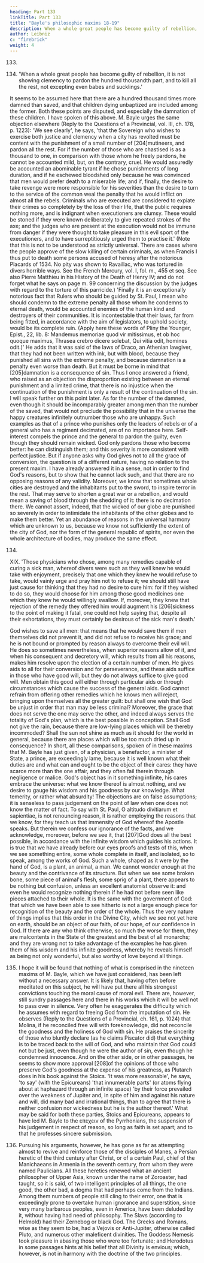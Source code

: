 ```yaml
---
heading: Part 133
linkTitle: Part 133
title: "Bayle's philosophic maxims 18-19"
description: When a whole great people has become guilty of rebellion, it is not showing clemency to pardon the hundred thousandth part
author: Leibniz
c: "firebrick"
weight: 4
---
```



133. 

18. 'When a whole great people has become guilty of rebellion, it is not showing clemency to pardon the hundred thousandth part, and to kill all the rest, not excepting even babes and sucklings.'

It seems to be assumed here that there are a hundred thousand times more damned than saved, and that children dying unbaptized are included among the former. Both these points are disputed, and especially the damnation of these children. I have spoken of this above. M. Bayle urges the same objection elsewhere (Reply to the Questions of a Provincial, vol. III, ch. 178, p. 1223): 'We see clearly', he says, 'that the Sovereign who wishes to exercise both justice and clemency when a city has revolted must be content with the punishment of a small number of [204]mutineers, and pardon all the rest. For if the number of those who are chastised is as a thousand to one, in comparison with those whom he freely pardons, he cannot be accounted mild, but, on the contrary, cruel. He would assuredly be accounted an abominable tyrant if he chose punishments of long duration, and if he eschewed bloodshed only because he was convinced that men would prefer death to a miserable life; and if, finally, the desire to take revenge were more responsible for his severities than the desire to turn to the service of the common weal the penalty that he would inflict on almost all the rebels. Criminals who are executed are considered to expiate their crimes so completely by the loss of their life, that the public requires nothing more, and is indignant when executioners are clumsy. These would be stoned if they were known deliberately to give repeated strokes of the axe; and the judges who are present at the execution would not be immune from danger if they were thought to take pleasure in this evil sport of the executioners, and to have surreptitiously urged them to practise it.' (Note that this is not to be understood as strictly universal. There are cases where the people approve of the slow killing of certain criminals, as when Francis I thus put to death some persons accused of heresy after the notorious Placards of 1534. No pity was shown to Ravaillac, who was tortured in divers horrible ways. See the French Mercury, vol. I, fol. m., 455 et seq. See also Pierre Matthieu in his History of the Death of Henry IV; and do not forget what he says on page m. 99 concerning the discussion by the judges with regard to the torture of this parricide.) 'Finally it is an exceptionally notorious fact that Rulers who should be guided by St. Paul, I mean who should condemn to the extreme penalty all those whom he condemns to eternal death, would be accounted enemies of the human kind and destroyers of their communities. It is incontestable that their laws, far from being fitted, in accordance with the aim of legislators, to uphold society, would be its complete ruin. (Apply here these words of Pliny the Younger, Epist., 22, lib. 8: Mandemus memoriae quod vir mitissimus, et ob hoc quoque maximus, Thrasea crebro dicere solebat, Qui vitia odit, homines odit.)' He adds that it was said of the laws of Draco, an Athenian lawgiver, that they had not been written with ink, but with blood, because they punished all sins with the extreme penalty, and because damnation is a penalty even worse than death. But it must be borne in mind that [205]damnation is a consequence of sin. Thus I once answered a friend, who raised as an objection the disproportion existing between an eternal punishment and a limited crime, that there is no injustice when the continuation of the punishment is only a result of the continuation of the sin. I will speak further on this point later. As for the number of the damned, even though it should be incomparably greater among men than the number of the saved, that would not preclude the possibility that in the universe the happy creatures infinitely outnumber those who are unhappy. Such examples as that of a prince who punishes only the leaders of rebels or of a general who has a regiment decimated, are of no importance here. Self-interest compels the prince and the general to pardon the guilty, even though they should remain wicked. God only pardons those who become better: he can distinguish them; and this severity is more consistent with perfect justice. But if anyone asks why God gives not to all the grace of conversion, the question is of a different nature, having no relation to the present maxim. I have already answered it in a sense, not in order to find God's reasons, but to show that he cannot lack such, and that there are no opposing reasons of any validity. Moreover, we know that sometimes whole cities are destroyed and the inhabitants put to the sword, to inspire terror in the rest. That may serve to shorten a great war or a rebellion, and would mean a saving of blood through the shedding of it: there is no decimation there. We cannot assert, indeed, that the wicked of our globe are punished so severely in order to intimidate the inhabitants of the other globes and to make them better. Yet an abundance of reasons in the universal harmony which are unknown to us, because we know not sufficiently the extent of the city of God, nor the form of the general republic of spirits, nor even the whole architecture of bodies, may produce the same effect.

134. 

XIX. 'Those physicians who chose, among many remedies capable of curing a sick man, whereof divers were such as they well knew he would take with enjoyment, precisely that one which they knew he would refuse to take, would vainly urge and pray him not to refuse it; we should still have just cause for thinking that they had no desire to cure him: for if they wished to do so, they would choose for him among those good medicines one which they knew he would willingly swallow. If, moreover, they knew that rejection of the remedy they offered him would augment his [206]sickness to the point of making it fatal, one could not help saying that, despite all their exhortations, they must certainly be desirous of the sick man's death.'

God wishes to save all men: that means that he would save them if men themselves did not prevent it, and did not refuse to receive his grace; and he is not bound or prompted by reason always to overcome their evil will. He does so sometimes nevertheless, when superior reasons allow of it, and when his consequent and decretory will, which results from all his reasons, makes him resolve upon the election of a certain number of men. He gives aids to all for their conversion and for perseverance, and these aids suffice in those who have good will, but they do not always suffice to give good will. Men obtain this good will either through particular aids or through circumstances which cause the success of the general aids. God cannot refrain from offering other remedies which he knows men will reject, bringing upon themselves all the greater guilt: but shall one wish that God be unjust in order that man may be less criminal? Moreover, the grace that does not serve the one may serve the other, and indeed always serves the totality of God's plan, which is the best possible in conception. Shall God not give the rain, because there are low-lying places which will be thereby incommoded? Shall the sun not shine as much as it should for the world in general, because there are places which will be too much dried up in consequence? In short, all these comparisons, spoken of in these maxims that M. Bayle has just given, of a physician, a benefactor, a minister of State, a prince, are exceedingly lame, because it is well known what their duties are and what can and ought to be the object of their cares: they have scarce more than the one affair, and they often fail therein through negligence or malice. God's object has in it something infinite, his cares embrace the universe: what we know thereof is almost nothing, and we desire to gauge his wisdom and his goodness by our knowledge. What temerity, or rather what absurdity! The objections are on false assumptions; it is senseless to pass judgement on the point of law when one does not know the matter of fact. To say with St. Paul, O altitudo divitiarum et sapientiae, is not renouncing reason, it is rather employing the reasons that we know, for they teach us that immensity of God whereof the Apostle speaks. But therein we confess our ignorance of the facts, and we acknowledge, moreover, before we see it, that [207]God does all the best possible, in accordance with the infinite wisdom which guides his actions. It is true that we have already before our eyes proofs and tests of this, when we see something entire, some whole complete in itself, and isolated, so to speak, among the works of God. Such a whole, shaped as it were by the hand of God, is a plant, an animal, a man. We cannot wonder enough at the beauty and the contrivance of its structure. But when we see some broken bone, some piece of animal's flesh, some sprig of a plant, there appears to be nothing but confusion, unless an excellent anatomist observe it: and even he would recognize nothing therein if he had not before seen like pieces attached to their whole. It is the same with the government of God: that which we have been able to see hitherto is not a large enough piece for recognition of the beauty and the order of the whole. Thus the very nature of things implies that this order in the Divine City, which we see not yet here on earth, should be an object of our faith, of our hope, of our confidence in God. If there are any who think otherwise, so much the worse for them, they are malcontents in the State of the greatest and the best of all monarchs; and they are wrong not to take advantage of the examples he has given them of his wisdom and his infinite goodness, whereby he reveals himself as being not only wonderful, but also worthy of love beyond all things.

135. I hope it will be found that nothing of what is comprised in the nineteen maxims of M. Bayle, which we have just considered, has been left without a necessary answer. It is likely that, having often before meditated on this subject, he will have put there all his strongest convictions touching the moral cause of moral evil. There are, however, still sundry passages here and there in his works which it will be well not to pass over in silence. Very often he exaggerates the difficulty which he assumes with regard to freeing God from the imputation of sin. He observes (Reply to the Questions of a Provincial, ch. 161, p. 1024) that Molina, if he reconciled free will with foreknowledge, did not reconcile the goodness and the holiness of God with sin. He praises the sincerity of those who bluntly declare (as he claims Piscator did) that everything is to be traced back to the will of God, and who maintain that God could not but be just, even though he were the author of sin, even though he condemned innocence. And on the other side, or in other passages, he seems to show more approval [208]of the opinions of those who preserve God's goodness at the expense of his greatness, as Plutarch does in his book against the Stoics. 'It was more reasonable', he says, 'to say' (with the Epicureans) 'that innumerable parts' (or atoms flying about at haphazard through an infinite space) 'by their force prevailed over the weakness of Jupiter and, in spite of him and against his nature and will, did many bad and irrational things, than to agree that there is neither confusion nor wickedness but he is the author thereof.' What may be said for both these parties, Stoics and Epicureans, appears to have led M. Bayle to the επεχειν of the Pyrrhonians, the suspension of his judgement in respect of reason, so long as faith is set apart; and to that he professes sincere submission.

136. Pursuing his arguments, however, he has gone as far as attempting almost to revive and reinforce those of the disciples of Manes, a Persian heretic of the third century after Christ, or of a certain Paul, chief of the Manichaeans in Armenia in the seventh century, from whom they were named Paulicians. All these heretics renewed what an ancient philosopher of Upper Asia, known under the name of Zoroaster, had taught, so it is said, of two intelligent principles of all things, the one good, the other bad, a dogma that had perhaps come from the Indians. Among them numbers of people still cling to their error, one that is exceedingly prone to overtake human ignorance and superstition, since very many barbarous peoples, even in America, have been deluded by it, without having had need of philosophy. The Slavs (according to Helmold) had their Zernebog or black God. The Greeks and Romans, wise as they seem to be, had a Vejovis or Anti-Jupiter, otherwise called Pluto, and numerous other maleficent divinities. The Goddess Nemesis took pleasure in abasing those who were too fortunate; and Herodotus in some passages hints at his belief that all Divinity is envious; which, however, is not in harmony with the doctrine of the two principles.
